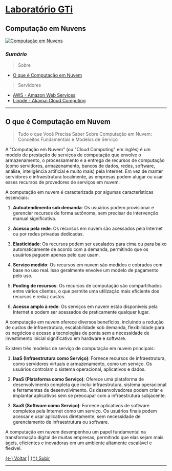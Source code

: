 # [Laboratório GTi](https://github.com/systemboys/GTi_Laboratory#laborat%C3%B3rio-gti "Laboratório GTi")

## Computação em Nuvens

[![Computação em Nuvens](https://github.com/systemboys/GTi_Laboratory/blob/main/Computa%C3%A7%C3%A3o%20em%20Nuvens/images/o-que-e-computacao-em-nuvem.jpg?raw=true "Computação em Nuvens")](https://github.com/systemboys/GTi_Laboratory/blob/main/Computa%C3%A7%C3%A3o%20em%20Nuvens/images/o-que-e-computacao-em-nuvem.jpg?raw=true "Computação em Nuvens")

### *Sumário*

> Sobre

- [O que é Computação em Nuvem](#o-que-%C3%A9-computa%C3%A7%C3%A3o-em-nuvem "O que é Computação em Nuvem")

> Servidores

- [AWS - Amazon Web Services](https://github.com/systemboys/GTi_Laboratory/tree/main/Computa%C3%A7%C3%A3o%20em%20Nuvens/AWS%20-%20Amazon%20Web%20Services#laborat%C3%B3rio-gti--aws---amazon-web-services "AWS - Amazon Web Services")
- [Linode - Akamai Cloud Computing](https://github.com/systemboys/GTi_Laboratory/tree/main/Computa%C3%A7%C3%A3o%20em%20Nuvens/Linode%20-%20Akamai%20Cloud%20Computing#laborat%C3%B3rio-gti--linode---akamai-cloud-computing "Linode - Akamai Cloud Computing")

---

## O que é Computação em Nuvem

> Tudo o que Você Precisa Saber Sobre Computação em Nuvem: Conceitos Fundamentais e Modelos de Serviço

A "Computação em Nuvem" (ou "Cloud Computing" em inglês) é um modelo de prestação de serviços de computação que envolve o armazenamento, o processamento e a entrega de recursos de computação (como servidores, armazenamento, bancos de dados, redes, software, análise, inteligência artificial e muito mais) pela Internet. Em vez de manter servidores e infraestrutura localmente, as empresas podem alugar ou usar esses recursos de provedores de serviços em nuvem.

A computação em nuvem é caracterizada por algumas características essenciais:

1. **Autoatendimento sob demanda**: Os usuários podem provisionar e gerenciar recursos de forma autônoma, sem precisar de intervenção manual significativa.

2. **Acesso pela rede**: Os recursos em nuvem são acessados pela Internet ou por redes privadas dedicadas.

3. **Elasticidade**: Os recursos podem ser escalados para cima ou para baixo automaticamente de acordo com a demanda, permitindo que os usuários paguem apenas pelo que usam.

4. **Serviço medido**: Os recursos em nuvem são medidos e cobrados com base no uso real. Isso geralmente envolve um modelo de pagamento pelo uso.

5. **Pooling de recursos**: Os recursos de computação são compartilhados entre vários clientes, o que permite uma utilização mais eficiente dos recursos e reduz custos.

6. **Acesso amplo à rede**: Os serviços em nuvem estão disponíveis pela Internet e podem ser acessados de praticamente qualquer lugar.

A computação em nuvem oferece diversos benefícios, incluindo a redução de custos de infraestrutura, escalabilidade sob demanda, flexibilidade para os negócios e acesso a tecnologias de ponta sem a necessidade de investimento inicial significativo em hardware e software.

Existem três modelos de serviço de computação em nuvem principais:

1. **IaaS (Infraestrutura como Serviço)**: Fornece recursos de infraestrutura, como servidores virtuais e armazenamento, como um serviço. Os usuários controlam o sistema operacional, aplicativos e dados.

2. **PaaS (Plataforma como Serviço)**: Oferece uma plataforma de desenvolvimento completa que inclui infraestrutura, sistema operacional e ferramentas de desenvolvimento. Os desenvolvedores podem criar e implantar aplicativos sem se preocupar com a infraestrutura subjacente.

3. **SaaS (Software como Serviço)**: Fornece aplicativos de software completos pela Internet como um serviço. Os usuários finais podem acessar e usar aplicativos diretamente, sem necessidade de gerenciamento de infraestrutura ou software.

A computação em nuvem desempenhou um papel fundamental na transformação digital de muitas empresas, permitindo que elas sejam mais ágeis, eficientes e inovadoras em um ambiente altamente escalável e flexível.

[(&larr;) Voltar](https://github.com/systemboys/GTi_Laboratory#laborat%C3%B3rio-gti "Voltar ao Sumário") | 
[(&uarr;) Subir](#sum%C3%A1rio "Subir para o topo")

---